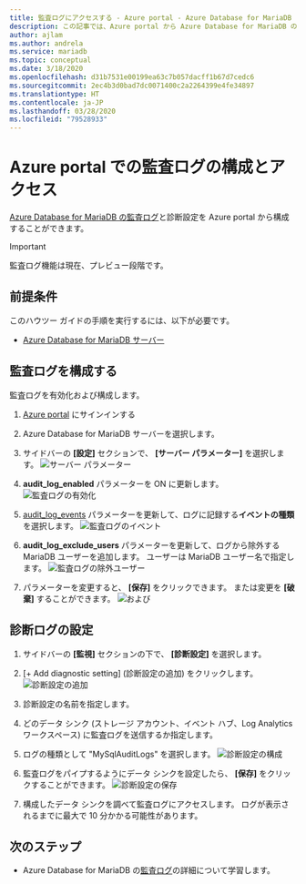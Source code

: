 ```yaml
---
title: 監査ログにアクセスする - Azure portal - Azure Database for MariaDB
description: この記事では、Azure portal から Azure Database for MariaDB の監査ログを構成し、それにアクセスする方法について説明します。
author: ajlam
ms.author: andrela
ms.service: mariadb
ms.topic: conceptual
ms.date: 3/18/2020
ms.openlocfilehash: d31b7531e00199ea63c7b057dacff1b67d7cedc6
ms.sourcegitcommit: 2ec4b3d0bad7dc0071400c2a2264399e4fe34897
ms.translationtype: HT
ms.contentlocale: ja-JP
ms.lasthandoff: 03/28/2020
ms.locfileid: "79528933"
---
```

# <a name="configure-and-access-audit-logs-in-the-azure-portal"></a>Azure portal での監査ログの構成とアクセス

[Azure Database for MariaDB の監査ログ](concepts-audit-logs.md)と診断設定を Azure portal から構成することができます。

> [!IMPORTANT]
> 監査ログ機能は現在、プレビュー段階です。

## <a name="prerequisites"></a>前提条件

このハウツー ガイドの手順を実行するには、以下が必要です。

- [Azure Database for MariaDB サーバー](quickstart-create-mariadb-server-database-using-azure-portal.md)

## <a name="configure-audit-logging"></a>監査ログを構成する

監査ログを有効化および構成します。

1. [Azure portal](https://portal.azure.com/) にサインインする

1. Azure Database for MariaDB サーバーを選択します。

1. サイドバーの **[設定]** セクションで、 **[サーバー パラメーター]** を選択します。
    ![サーバー パラメーター](./media/howto-configure-audit-logs-portal/server-parameters.png)

1. **audit_log_enabled** パラメーターを ON に更新します。
    ![監査ログの有効化](./media/howto-configure-audit-logs-portal/audit-log-enabled.png)

1. [audit_log_events](concepts-audit-logs.md#configure-audit-logging) パラメーターを更新して、ログに記録する**イベントの種類**を選択します。
    ![監査ログのイベント](./media/howto-configure-audit-logs-portal/audit-log-events.png)

1. **audit_log_exclude_users** パラメーターを更新して、ログから除外する MariaDB ユーザーを追加します。 ユーザーは MariaDB ユーザー名で指定します。
    ![監査ログの除外ユーザー](./media/howto-configure-audit-logs-portal/audit-log-exclude-users.png)

1. パラメーターを変更すると、 **[保存]** をクリックできます。 または変更を **[破棄]** することができます。
    ![および](./media/howto-configure-audit-logs-portal/save-parameters.png)

## <a name="set-up-diagnostic-logs"></a>診断ログの設定

1. サイドバーの **[監視]** セクションの下で、 **[診断設定]** を選択します。

1. [+ Add diagnostic setting] (診断設定の追加) をクリックします。![診断設定の追加](./media/howto-configure-audit-logs-portal/add-diagnostic-setting.png)

1. 診断設定の名前を指定します。

1. どのデータ シンク (ストレージ アカウント、イベント ハブ、Log Analytics ワークスペース) に監査ログを送信するか指定します。

1. ログの種類として "MySqlAuditLogs" を選択します。
![診断設定の構成](./media/howto-configure-audit-logs-portal/configure-diagnostic-setting.png)

1. 監査ログをパイプするようにデータ シンクを設定したら、 **[保存]** をクリックすることができます。
![診断設定の保存](./media/howto-configure-audit-logs-portal/save-diagnostic-setting.png)

1. 構成したデータ シンクを調べて監査ログにアクセスします。 ログが表示されるまでに最大で 10 分かかる可能性があります。

## <a name="next-steps"></a>次のステップ

- Azure Database for MariaDB の[監査ログ](concepts-audit-logs.md)の詳細について学習します。